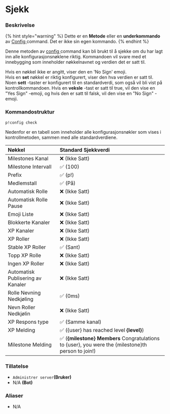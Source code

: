 # Sjekk

### Beskrivelse

{% hint style="warning" %}
Dette er en **Metode** eller en **underkommando** av [Config ](./)command. Det er ikke sin egen kommando.
{% endhint %}

Denne metoden av [config ](./)command kan bli brukt til å sjekke om du har lagt inn alle konfigurasjonsnøklene riktig. Kommandoen vil svare med et innebygging som inneholder nøkkelnavnet og verdien det er satt til.

Hvis en nøkkel ikke er angitt, viser den en 'No Sign' emoji.  
Hvis en **set** nøkkel er riktig konfigurert, viser den hva verdien er satt til.  
Noen **sett** -taster er konfigurert til en standardverdi, som også vil bli vist på kontrollkommandoen.
Hvis en **veksle** -tast er satt til true, vil den vise en "Yes Sign" -emoji, og hvis den er satt til falsk, vil den vise en "No Sign" -emoji.

### Kommandostruktur

```text
p!config check
```

Nedenfor er en tabell som inneholder alle konfigurasjonsnøkler som vises i kontrollmetoden, sammen med alle standardverdiene.

| Nøkkel | Standard Sjekkverdi |
| :--- | :--- |
| Milestones Kanal | ❌ \(Ikke Satt\) |
| Milestone Intervall | ✅ \(100\) |
| Prefix | ✅ \(p!\) |
| Medlemstall  | ✅ \(På\) |
| Automatisk Rolle | ❌ \(Ikke Satt\) |
| Automatisk Rolle Pause | ❌ \(Ikke Satt\) |
| Emoji Liste | ❌ \(Ikke Satt\) |
| Blokkerte Kanaler | ❌ \(Ikke Satt\) |
| XP Kanaler | ❌ \(Ikke Satt\) |
| XP Roller | ❌ \(Ikke Satt\) |
| Stable XP Roller | ✅ \(Sant\) |
| Topp XP Rolle | ❌ \(Ikke Satt\) |
| Ingen XP Roller | ❌ \(Ikke Satt\) |
| Automatisk Publisering av Kanaler | ❌ \(Ikke Satt\) |
| Rolle Nevning Nedkjøling | ✅ \(0ms\) |
| Nevn Roller Nedkjølin | ❌ \(Ikke Satt\) |
| XP Respons type | ✅ \(Samme kanal\) |
| XP Melding | ✅ \({user} has reached level **{level}**\) |
| Milestone Melding | ✅ \(**{milestone} Members**  Congratulations to {user}, you were the {milestone}th person to join!\) |

### **Tillatelse**

* `Administrer server`**\(Bruker\)**
* N/A **\(Bot\)**

### Aliaser

* N/A




